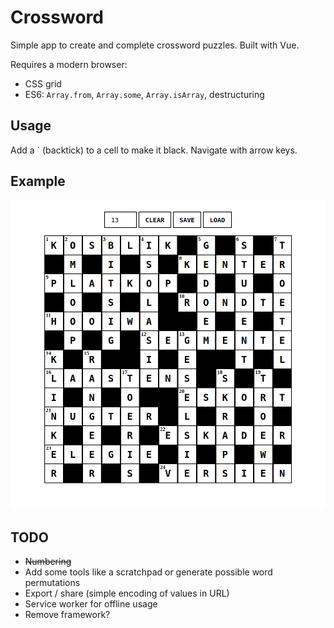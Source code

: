 # Crossword

Simple app to create and complete crossword puzzles. Built with Vue.

Requires a modern browser:

- CSS grid
- ES6: `Array.from`, `Array.some`, `Array.isArray`, destructuring

## Usage

Add a \` (backtick) to a cell to make it black.
Navigate with arrow keys.

## Example

![Example](blokraai.png)

## TODO

- ~~Numbering~~
- Add some tools like a scratchpad or generate possible word permutations
- Export / share (simple encoding of values in URL)
- Service worker for offline usage
- Remove framework?